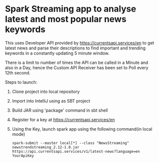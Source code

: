 # Spark Streaming app to analyse latest and most popular news keywords
This uses Developer API provided by https://currentsapi.services/en to get latest news and parse their descriptions to find important and trending keywords in a constantly updating 5 minute window.

There is a limit to number of times the API can be called in a Minute and also in a Day, hence the Custom API Receiver has been set to Poll every 12th second. 

Steps to launch:
1. Clone project into local repository 
2. Import into IntelliJ using as SBT project
3. Build JAR using 'package' command in sbt shell
4. Register for a key at https://currentsapi.services/en 
5. Using the Key, launch spark app using the following command(in local mode)

    `spark-submit --master local[*] --class "NewsStreaming" newstrendstreaming_2.12-1.0.jar https://api.currentsapi.services/v1/latest-news?language=en YourApiKey`
